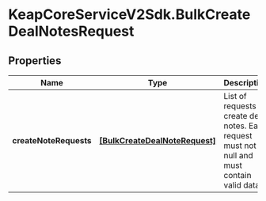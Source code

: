 # KeapCoreServiceV2Sdk.BulkCreateDealNotesRequest

## Properties

Name | Type | Description | Notes
------------ | ------------- | ------------- | -------------
**createNoteRequests** | [**[BulkCreateDealNoteRequest]**](BulkCreateDealNoteRequest.md) | List of requests to create deal notes. Each request must not be null and must contain valid data. | 


